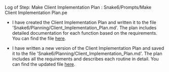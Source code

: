Log of Step: Make Client Implementation Plan : Snake6/Prompts/Make Client Implementation Plan.pe


 - I have created the Client Implementation Plan and written it to the file 'Snake6/Planning/Client_Implementation_Plan.md'. The plan includes detailed documentation for each function based on the requirements. You can find the file [here](Snake6/Planning/Client_Implementation_Plan.md).

 - I have written a new version of the Client Implementation Plan and saved it to the file 'Snake6/Planning/Client_Implementation_Plan.md'. The plan includes all the requirements and describes each routine in detail. You can find the updated file [here](Snake6/Planning/Client_Implementation_Plan.md).